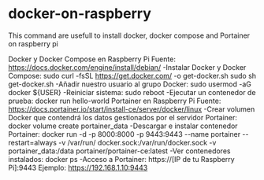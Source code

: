 # docker-on-raspberry
This command are usefull to install docker, docker compose and Portainer on raspberry pi


Docker y Docker Compose en Raspberry Pi
Fuente: https://docs.docker.com/engine/install/debian/
-Instalar Docker y Docker Compose:
sudo curl -fsSL https://get.docker.com/ -o get-docker.sh
sudo sh get-docker.sh
-Añadir nuestro usuario al grupo Docker:
sudo usermod -aG docker ${USER}
-Reiniciar sistema:
sudo reboot
-Ejecutar un contenedor de prueba:
docker run hello-world
Portainer en Raspberry Pi
Fuente: https://docs.portainer.io/start/install-ce/server/docker/linux
-Crear volumen Docker que contendrá los datos gestionados por el servidor Portainer:
docker volume create portainer_data
-Descargar e instalar contenedor Portainer:
docker run -d -p 8000:8000 -p 9443:9443 --name portainer --restart=always -v /var/run/
docker.sock:/var/run/docker.sock -v portainer_data:/data portainer/portainer-ce:latest
-Ver contenedores instalados:
docker ps
-Acceso a Portainer:
https://[IP de tu Raspberry Pi]:9443
Ejemplo: https://192.168.1.10:9443
